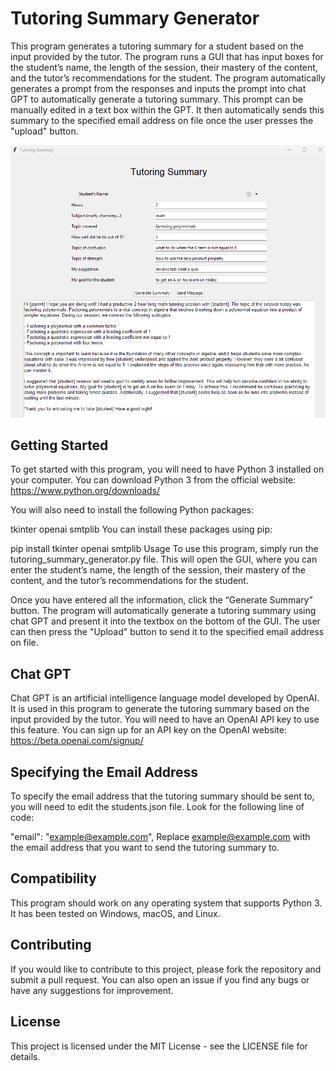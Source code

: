 # Tutoring Summary Generator
This program generates a tutoring summary for a student based on the input provided by the tutor. The program runs a GUI that has input boxes for the student’s name, the length of the session, their mastery of the content, and the tutor’s recommendations for the student. The program automatically generates a prompt from the responses and inputs the prompt into chat GPT to automatically generate a tutoring summary. This prompt can be manually edited in a text box within the GPT. It then automatically sends this summary to the specified email address on file once the user presses the "upload" button.

![Screenshot of a comment on a GitHub issue showing an image, added in the Markdown, of an Octocat smiling and raising a tentacle.](/GUI_screenshot.png)

## Getting Started
To get started with this program, you will need to have Python 3 installed on your computer. You can download Python 3 from the official website: https://www.python.org/downloads/

You will also need to install the following Python packages:

tkinter
openai
smtplib
You can install these packages using pip:

pip install tkinter openai smtplib
Usage
To use this program, simply run the tutoring_summary_generator.py file. This will open the GUI, where you can enter the student’s name, the length of the session, their mastery of the content, and the tutor’s recommendations for the student.

Once you have entered all the information, click the “Generate Summary” button. The program will automatically generate a tutoring summary using chat GPT and present it into the textbox on the bottom of the GUI. The user can then press the "Upload" button to send it to the specified email address on file.

## Chat GPT
Chat GPT is an artificial intelligence language model developed by OpenAI. It is used in this program to generate the tutoring summary based on the input provided by the tutor. You will need to have an OpenAI API key to use this feature. You can sign up for an API key on the OpenAI website: https://beta.openai.com/signup/

## Specifying the Email Address
To specify the email address that the tutoring summary should be sent to, you will need to edit the students.json file. Look for the following line of code:

"email": "example@example.com",
Replace example@example.com with the email address that you want to send the tutoring summary to.

## Compatibility
This program should work on any operating system that supports Python 3. It has been tested on Windows, macOS, and Linux.

## Contributing
If you would like to contribute to this project, please fork the repository and submit a pull request. You can also open an issue if you find any bugs or have any suggestions for improvement.

## License
This project is licensed under the MIT License - see the LICENSE file for details.
